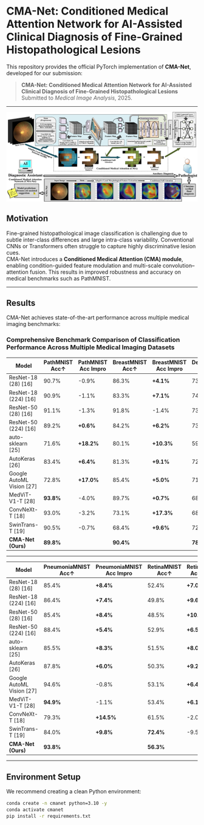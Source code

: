 # CMA-Net: Conditioned Medical Attention Network for AI-Assisted Clinical Diagnosis of Fine-Grained Histopathological Lesions

This repository provides the official PyTorch implementation of **CMA-Net**, developed for our submission:

> **CMA-Net: Conditioned Medical Attention Network for AI-Assisted Clinical Diagnosis of Fine-Grained Histopathological Lesions**  
> Submitted to *Medical Image Analysis*, 2025.

---
![CMA-Net Framework](src/framework.png)

## Motivation
Fine-grained histopathological image classification is challenging due to subtle inter-class differences and large intra-class variability. Conventional CNNs or Transformers often struggle to capture highly discriminative lesion cues.  
CMA-Net introduces a **Conditioned Medical Attention (CMA) module**, enabling condition-guided feature modulation and multi-scale convolution–attention fusion. This results in improved robustness and accuracy on medical benchmarks such as PathMNIST.

---

## Results

CMA-Net achieves state-of-the-art performance across multiple medical imaging benchmarks:

### Comprehensive Benchmark Comparison of Classification Performance Across Multiple Medical Imaging Datasets

| Model              | PathMNIST<br>Acc↑ | PathMNIST<br>Acc Impro | BreastMNIST<br>Acc↑ | BreastMNIST<br>Acc Impro | DermaMNIST<br>Acc↑ | DermaMNIST<br>Acc Impro | OCTMNIST<br>Acc↑ | OCTMNIST<br>Acc Impro |
|--------------------|------------------|------------------------|---------------------|--------------------------|--------------------|-------------------------|------------------|-----------------------|
| ResNet-18 (28) [16]  | 90.7%            | -0.9%                  | 86.3%               | **+4.1%**                | 73.5%              | **+5.3%**               | 74.3%            | **+7.4%**             |
| ResNet-18 (224) [16] | 90.9%            | -1.1%                  | 83.3%               | **+7.1%**                | 74.5%              | **+4.5%**               | 73.6%            | **+5.4%**             |
| ResNet-50 (28) [16]  | 91.1%            | -1.3%                  | 91.8%               | -1.4%                    | 73.5%              | **+7.5%**               | 72.5%            | **+6.5%**             |
| ResNet-50 (224) [16] | 89.2%            | **+0.6%**              | 84.2%               | **+6.2%**                | 73.1%              | **+6.7%**               | 67.7%            | **+11.3%**            |
| auto-sklearn [25]    | 71.6%            | **+18.2%**             | 80.1%               | **+10.3%**               | 59.1%              | **+20.7%**              | 60.1%            | **+18.9%**            |
| AutoKeras [26]       | 83.4%            | **+6.4%**              | 81.3%               | **+9.1%**                | 72.3%              | **+7.4%**               | 73.6%            | **+5.4%**             |
| Google AutoML Vision [27] | 72.8%       | **+17.0%**             | 85.4%               | **+5.0%**                | 71.4%              | **+8.3%**               | 72.3%            | **+6.7%**             |
| MedViT-V1-T [28]     | **93.8%**        | -4.0%                  | 89.7%               | **+0.7%**                | 68.9%              | **+10.8%**              | 72.7%            | **+6.3%**             |
| ConvNeXt-T [18]      | 93.0%            | -3.2%                  | 73.1%               | **+17.3%**               | 68.9%              | **+10.8%**              | 72.3%            | **+6.7%**             |
| SwinTrans-T [19]     | 90.5%            | -0.7%                  | 68.4%               | **+9.6%**                | 72.0%              | **+7.7%**               | 67.7%            | **+11.3%**            |
| **CMA-Net (Ours)**   | **89.8%**        |                        | **90.4%**           |                          | **78.8%**          |                         | **81.7%**        |                       |

---

| Model              | PneumoniaMNIST<br>Acc↑ | PneumoniaMNIST<br>Acc Impro | RetinaMNIST<br>Acc↑ | RetinaMNIST<br>Acc Impro | BloodMNIST<br>Acc↑ | BloodMNIST<br>Acc Impro | TissueMNIST<br>Acc↑ | TissueMNIST<br>Acc Impro |
|--------------------|------------------------|-----------------------------|---------------------|--------------------------|--------------------|-------------------------|---------------------|--------------------------|
| ResNet-18 (28) [16]  | 85.4%                 | **+8.4%**                   | 52.4%               | **+7.0%**                 | 95.8%              | **+1.8%**               | 67.6%               | **+4.0%**                |
| ResNet-18 (224) [16] | 86.4%                 | **+7.4%**                   | 49.8%               | **+9.6%**                 | 95.6%              | **+2.0%**               | 68.0%               | **+3.5%**                |
| ResNet-50 (28) [16]  | 85.4%                 | **+8.4%**                   | 48.5%               | **+10.9%**                | 96.0%              | **+1.6%**               | 68.0%               | **+3.6%**                |
| ResNet-50 (224) [16] | 88.4%                 | **+5.4%**                   | 52.9%               | **+6.5%**                 | 95.9%              | **+1.7%**               | 63.2%               | **+8.4%**                |
| auto-sklearn [25]    | 85.5%                 | **+8.3%**                   | 51.5%               | **+8.0%**                 | 87.0%              | **+10.8%**              | 52.3%               | **+18.4%**               |
| AutoKeras [26]       | 87.8%                 | **+6.0%**                   | 50.3%               | **+9.2%**                 | 95.6%              | **+2.2%**               | 63.7%               | **+7.0%**                |
| Google AutoML Vision [27] | 94.6%            | -0.8%                       | 53.1%               | **+6.4%**                 | 96.0%              | **+1.8%**               | 63.7%               | **+7.0%**                |
| MedViT-V1-T [28]     | **94.9%**             | -1.1%                       | 53.4%               | **+6.1%**                 | 96.5%              | **+1.3%**               | 67.0%               | **+3.7%**                |
| ConvNeXt-T [18]      | 79.3%                 | **+14.5%**                  | 61.5%               | -2.0%                     | 95.0%              | **+2.8%**               | 67.2%               | **+3.6%**                |
| SwinTrans-T [19]     | 84.0%                 | **+9.8%**                   | **72.4%**           | -9.5%                     | 86.5%              | **+11.6%**              | 67.0%               | **+4.0%**                |
| **CMA-Net (Ours)**   | **93.8%**             |                             | **56.3%**           |                          | **97.6%**          |                         | **71.6%**           |                          |


---

## Environment Setup
We recommend creating a clean Python environment:
```bash
conda create -n cmanet python=3.10 -y
conda activate cmanet
pip install -r requirements.txt
